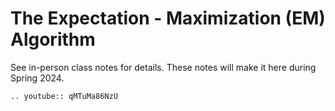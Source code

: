# The Expectation - Maximization (EM) Algorithm

See in-person class notes for details. These notes will make it here during Spring 2024. 

```{eval-rst}
.. youtube:: qMTuMa86NzU
```